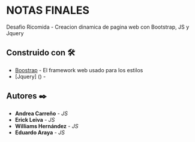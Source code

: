 # NOTAS FINALES

Desafio Ricomida - Creacion dinamica de pagina web con Bootstrap, JS y Jquery 

## Construido con 🛠️

* [Boostrap](https://getbootstrap.com/) - El framework web usado para los estilos
* [Jquery] () - 

## Autores ✒️

* **Andrea Carreño** - *JS* 
* **Erick Leiva** - *JS*
* **Williams Hernández** - *JS* 
* **Eduardo Araya** - *JS*